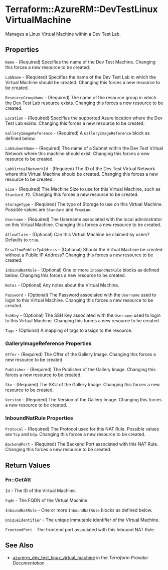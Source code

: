 # Terraform::AzureRM::DevTestLinuxVirtualMachine

Manages a Linux Virtual Machine within a Dev Test Lab.

## Properties

`Name` - (Required) Specifies the name of the Dev Test Machine. Changing this forces a new resource to be created.

`LabName` - (Required) Specifies the name of the Dev Test Lab in which the Virtual Machine should be created. Changing this forces a new resource to be created.

`ResourceGroupName` - (Required) The name of the resource group in which the Dev Test Lab resource exists. Changing this forces a new resource to be created.

`Location` - (Required) Specifies the supported Azure location where the Dev Test Lab exists. Changing this forces a new resource to be created.

`GalleryImageReference` - (Required) A `GalleryImageReference` block as defined below.

`LabSubnetName` - (Required) The name of a Subnet within the Dev Test Virtual Network where this machine should exist. Changing this forces a new resource to be created.

`LabVirtualNetworkId` - (Required) The ID of the Dev Test Virtual Network where this Virtual Machine should be created. Changing this forces a new resource to be created.

`Size` - (Required) The Machine Size to use for this Virtual Machine, such as `Standard_F2`. Changing this forces a new resource to be created.

`StorageType` - (Required) The type of Storage to use on this Virtual Machine. Possible values are `Standard` and `Premium`.

`Username` - (Required) The Username associated with the local administrator on this Virtual Machine. Changing this forces a new resource to be created.

`AllowClaim` - (Optional) Can this Virtual Machine be claimed by users? Defaults to `true`.

`DisallowPublicIpAddress` - (Optional) Should the Virtual Machine be created without a Public IP Address? Changing this forces a new resource to be created.

`InboundNatRule` - (Optional) One or more `InboundNatRule` blocks as defined below. Changing this forces a new resource to be created.

`Notes` - (Optional) Any notes about the Virtual Machine.

`Password` - (Optional) The Password associated with the `Username` used to login to this Virtual Machine. Changing this forces a new resource to be created.

`SshKey` - (Optional) The SSH Key associated with the `Username` used to login to this Virtual Machine. Changing this forces a new resource to be created.

`Tags` - (Optional) A mapping of tags to assign to the resource.

### GalleryImageReference Properties

`Offer` - (Required) The Offer of the Gallery Image. Changing this forces a new resource to be created.

`Publisher` - (Required) The Publisher of the Gallery Image. Changing this forces a new resource to be created.

`Sku` - (Required) The SKU of the Gallery Image. Changing this forces a new resource to be created.

`Version` - (Required) The Version of the Gallery Image. Changing this forces a new resource to be created.

### InboundNatRule Properties

`Protocol` - (Required) The Protocol used for this NAT Rule. Possible values are `Tcp` and `Udp`. Changing this forces a new resource to be created.

`BackendPort` - (Required) The Backend Port associated with this NAT Rule. Changing this forces a new resource to be created.


## Return Values

### Fn::GetAtt

`Id` - The ID of the Virtual Machine.

`Fqdn` - The FQDN of the Virtual Machine.

`InboundNatRule` - One or more `InboundNatRule` blocks as defined below.

`UniqueIdentifier` - The unique immutable identifier of the Virtual Machine.

`FrontendPort` - The frontend port associated with this Inbound NAT Rule.

## See Also

* [azurerm_dev_test_linux_virtual_machine](https://www.terraform.io/docs/providers/azurerm/r/dev_test_linux_virtual_machine.html) in the _Terraform Provider Documentation_